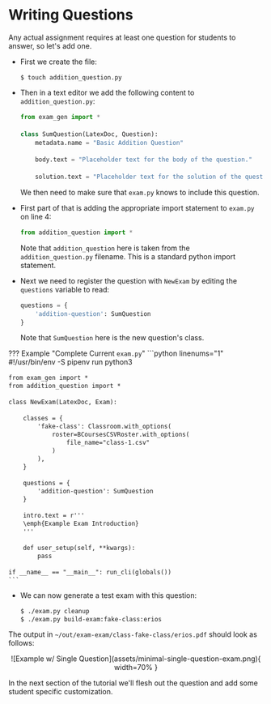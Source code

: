 # Writing Questions

Any actual assignment requires at least one question for students to answer,
so let's add one.

  - First we create the file:

    ```console
    $ touch addition_question.py
    ```

  - Then in a text editor we add the following content to `addition_question.py`:

    ```python linenums="1"
    from exam_gen import *

    class SumQuestion(LatexDoc, Question):
        metadata.name = "Basic Addition Question"

        body.text = "Placeholder text for the body of the question."

        solution.text = "Placeholder text for the solution of the question."
    ```

    We then need to make sure that `exam.py` knows to include this question.

  - First part of that is adding the appropriate import statement to `exam.py`
    on line 4:

    ```python linenums="4"
    from addition_question import *
    ```

    Note that `addition_question` here is taken from the `addition_question.py`
    filename. This is a standard python import statement.

  - Next we need to register the question with `NewExam` by editing the
    `questions` variable to read:

    ```python linenums="16"
    questions = {
        'addition-question': SumQuestion
    }
    ```

    Note that `SumQuestion` here is the new question's class.

??? Example "Complete Current `exam.py`"
    ```python linenums="1"
    #!/usr/bin/env -S pipenv run python3

    from exam_gen import *
    from addition_question import *

    class NewExam(LatexDoc, Exam):

        classes = {
            'fake-class': Classroom.with_options(
                roster=BCoursesCSVRoster.with_options(
                    file_name="class-1.csv"
                )
            ),
        }

        questions = {
            'addition-question': SumQuestion
        }

        intro.text = r'''
        \emph{Example Exam Introduction}
        '''

        def user_setup(self, **kwargs):
            pass

    if __name__ == "__main__": run_cli(globals())
    ```

  - We can now generate a test exam with this question:

    ```console
    $ ./exam.py cleanup
    $ ./exam.py build-exam:fake-class:erios
    ```

The output in `~/out/exam-exam/class-fake-class/erios.pdf` should look as
follows:

<center>
![Example w/ Single Question](assets/minimal-single-question-exam.png){ width=70% }
</center>

In the next section of the tutorial we'll flesh out the question and add some
student specific customization.
